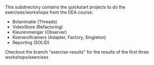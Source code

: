 This subdirectory contains the quickstart projects to do the exercises/workshops from the DEA course:
* Bolanimatie (Threads)
* VideoStore (Refactoring)
* Kleurenmenger (Observer)
* Koenen/Kramers (Adapter, Factory, Singleton)
* Reporting (SOLID)

Checkout the branch "exercise-results" for the results of the first three workshops/exercises
